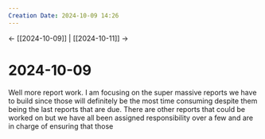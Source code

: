 ```yaml
---
Creation Date: 2024-10-09 14:26
---
```


<- [[2024-10-09]] | [[2024-10-11]]  ->

# 2024-10-09
Well more report work. I am focusing on the super massive reports we have to build since those will definitely be the most time consuming despite them being the last reports that are due. There are other reports that could be worked on but we have all been assigned responsibility over a few and are in charge of ensuring that those 